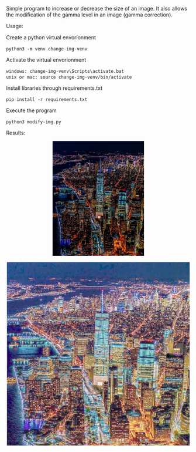 Simple program to increase or decrease the size of an image. It also allows the modification of the gamma level in an image (gamma correction).



Usage:

Create a python virtual envorionment
```console
python3 -m venv change-img-venv
```

Activate the virtual envorionment
```console
windows: change-img-venv\Scripts\activate.bat
unix or mac: source change-img-venv/bin/activate
```

Install libraries through requirements.txt
```console
pip install -r requirements.txt
```

Execute the program
```console
python3 modify-img.py
```



Results:


<p align="center">
  <img
    alt="Original"
    src=https://github.com/ReinaldoSalla/change-img-size-and-gamma/blob/master/imgs/img.jpg
    width=250
  />
</p>

<p align="center">
  <img
    alt="Original"
    src=https://github.com/ReinaldoSalla/change-img-size-and-gamma/blob/master/imgs/img-gamma(3)-resized(1000x1000).jpg
    width=500
  />
</p>
